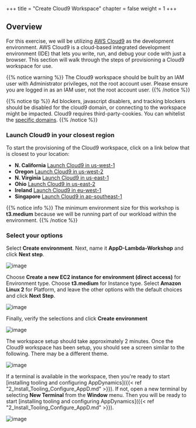 +++
title = "Create Cloud9 Workspace"
chapter = false
weight = 1
+++

## Overview

For this exercise, we will be utilizing [AWS Cloud9](https://aws.amazon.com/cloud9/) as the development environment. AWS Cloud9 is a cloud-based integrated development environment (IDE) that lets you write, run, and debug your code with just a browser. This section will walk through the steps of provisioning a Cloud9 workspace for use.

{{% notice warning %}}
The Cloud9 workspace should be built by an IAM user with Administrator privileges,
not the root account user. Please ensure you are logged in as an IAM user, not the root
account user.
{{% /notice %}}

<!---
{{% notice info %}}
This workshop was designed to run in the **Oregon (us-west-2)** region. **Please don't
run in any other region.** Future versions of this workshop will expand region availability,
and this message will be removed.
{{% /notice %}}
-->

{{% notice tip %}}
Ad blockers, javascript disablers, and tracking blockers should be disabled for
the cloud9 domain, or connecting to the workspace might be impacted.
Cloud9 requires third-party-cookies. You can whitelist the [specific domains]( https://docs.aws.amazon.com/cloud9/latest/user-guide/troubleshooting.html#troubleshooting-env-loading).
{{% /notice %}}

### Launch Cloud9 in your closest region

To start the provisioning of the Cloud9 workspace, click on a link below that is closest to your location:

- **N. California** [Launch Cloud9 in us-west-1](https://us-west-1.console.aws.amazon.com/cloud9/home?region=us-west-1)
- **Oregon** [Launch Cloud9 in us-west-2](https://us-west-2.console.aws.amazon.com/cloud9/home?region=us-west-2)
- **N. Virginia** [Launch Cloud9 in us-east-1](https://us-east-1.console.aws.amazon.com/cloud9/home?region=us-east-1)
- **Ohio** [Launch Cloud9 in us-east-2](https://us-east-2.console.aws.amazon.com/cloud9/home?region=us-east-2)
- **Ireland** [Launch Cloud9 in eu-west-1](https://eu-west-1.console.aws.amazon.com/cloud9/home?region=eu-west-1)
- **Singapore** [Launch Cloud9 in ap-southeast-1](https://ap-southeast-1.console.aws.amazon.com/cloud9/home?region=ap-southeast-1)

{{% notice info %}}
The minimum environment size for this workshop is **t3.medium** because we will be running part of our workload within the environment.
{{% /notice %}}

### Select your options

Select **Create environment**. Next, name it **AppD-Lambda-Workshop** and click **Next step**.

![image](/images/workshop_setup/Cloud9_Workspace_Name.png)

Choose **Create a new EC2 instance for environment (direct access)** for Environment type. Choose **t3.medium** for Instance type. Select **Amazon Linux 2** for Platform, and leave the other options with the default choices and click **Next Step**.

![image](/images/workshop_setup/Cloud9_Configure_Settings.png)

Finally, verify the selections and click **Create environment**

![image](/images/workshop_setup/Cloud9_Review_Settings.png)

The workspace setup should take approximately 2 minutes. Once the Cloud9 workspace has been setup, you should see a screen similar to the following. There may be a different theme.

![image](/images/workshop_setup/Cloud9_Environment.png)

If a terminal is available in the workspace, then you're ready to start [installing tooling and configuring AppDynamics]({{< ref "2_Install_Tooling_Configure_AppD.md" >}}). If not, open a new terminal by selecting **New Terminal** from the **Window** menu. Then you will be ready to start [installing tooling and configuring AppDynamics]({{< ref "2_Install_Tooling_Configure_AppD.md" >}}).

![image](/images/workshop_setup/Cloud9_New_Terminal.png)